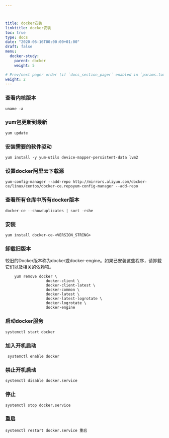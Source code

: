 ```yaml
---



title: docker安装
linktitle: docker安装
toc: true
type: docs
date: "2020-06-16T00:00:00+01:00"
draft: false
menu:
  docker-study:
    parent: docker
    weight: 5

# Prev/next pager order (if `docs_section_pager` enabled in `params.toml`)
weight: 2
---
```


### 查看内核版本

```shell
uname -a
```

### yum包更新到最新

```shell
yum update
```

### 安装需要的软件驱动

```shell
yum install -y yum-utils device-mapper-persistent-data lvm2
```

### 设置docker阿里云下载源

```shell
yum-config-manager --add-repo http://mirrors.aliyun.com/docker-ce/linux/centos/docker-ce.repoyum-config-manager --add-repo
```

### 查看所有仓库中所有docker版本

```shell
docker-ce --showduplicates | sort -rshe
```

### 安装

```shell
yum install docker-ce-<VERSION_STRING>
```



### 卸载旧版本

较旧的Docker版本称为docker或docker-engine。如果已安装这些程序，请卸载它们以及相关的依赖项。

```shell
    yum remove docker \
                  docker-client \
                  docker-client-latest \
                  docker-common \
                  docker-latest \
                  docker-latest-logrotate \
                  docker-logrotate \
                  docker-engine

```

### 启动docker服务

```shell
systemctl start docker
```
### 加入开机启动
```shell
 systemctl enable docker
```


### 禁止开机启动

```shell
systemctl disable docker.service 
```
### 停止

```shell
systemctl stop docker.service
```
### 重启

```shell
systemctl restart docker.service 重启
```